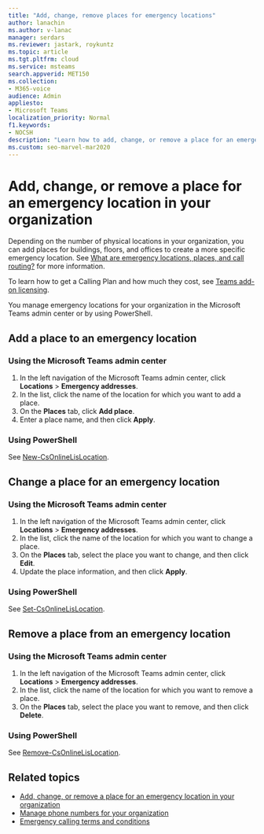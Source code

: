 ```yaml
---
title: "Add, change, remove places for emergency locations"
author: lanachin
ms.author: v-lanac
manager: serdars
ms.reviewer: jastark, roykuntz
ms.topic: article
ms.tgt.pltfrm: cloud
ms.service: msteams
search.appverid: MET150
ms.collection: 
- M365-voice
audience: Admin
appliesto:
- Microsoft Teams
localization_priority: Normal
f1.keywords:
- NOCSH
description: "Learn how to add, change, or remove a place for an emergency location for your organization in the Microsoft Teams admin center."
ms.custom: seo-marvel-mar2020
---
```


# Add, change, or remove a place for an emergency location in your organization

Depending on the number of physical locations in your organization, you can add places for buildings, floors, and offices to create a more specific emergency location. See [What are emergency locations, places, and call routing?](/microsoftteams/what-are-emergency-locations-addresses-and-call-routing) for more information.
  
To learn how to get a Calling Plan and how much they cost, see [Teams add-on licensing](teams-add-on-licensing/microsoft-teams-add-on-licensing.md).

You manage emergency locations for your organization in the Microsoft Teams admin center or by using PowerShell.
  
## Add a place to an emergency location

### Using the Microsoft Teams admin center

1. In the left navigation of the Microsoft Teams admin center, click **Locations** > **Emergency addresses**.
2. In the list, click the name of the location for which you want to add a place.
3. On the **Places** tab, click **Add place**.
4. Enter a place name, and then click **Apply**.

### Using PowerShell

See [New-CsOnlineLisLocation](https://docs.microsoft.com/powershell/module/skype/new-csonlinelislocation).
    
## Change a place for an emergency location

### Using the Microsoft Teams admin center

1. In the left navigation of the Microsoft Teams admin center, click **Locations** > **Emergency addresses**.
2. In the list, click the name of the location for which you want to change a place.
3. On the **Places** tab, select the place you want to change, and then click **Edit**.
4. Update the place information, and then click **Apply**.

### Using PowerShell

See [Set-CsOnlineLisLocation](https://docs.microsoft.com/powershell/module/skype/set-csonlinelislocation).
    
## Remove a place from an emergency location

### Using the Microsoft Teams admin center

1. In the left navigation of the Microsoft Teams admin center, click **Locations** > **Emergency addresses**.
2. In the list, click the name of the location for which you want to remove a place.
3. On the **Places** tab, select the place you want to remove, and then click **Delete**.

### Using PowerShell

See [Remove-CsOnlineLisLocation](https://docs.microsoft.com/powershell/module/skype/remove-csonlinelislocation).
    
## Related topics

- [Add, change, or remove a place for an emergency location in your organization](add-change-remove-emergency-place-organization.md)
- [Manage phone numbers for your organization](/microsoftteams/manage-phone-numbers-for-your-organization)
- [Emergency calling terms and conditions](/microsoftteams/emergency-calling-terms-and-conditions)
